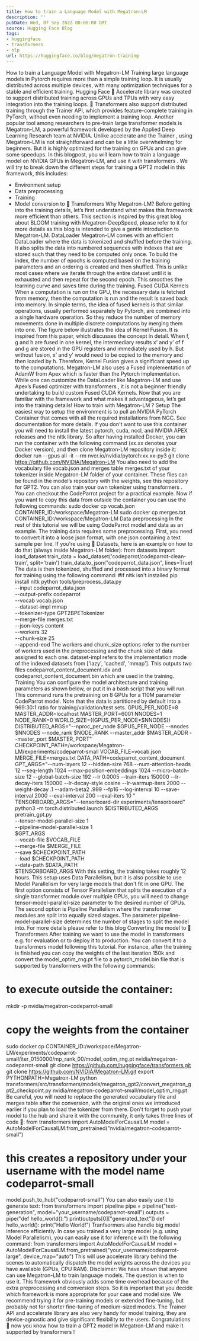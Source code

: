 ```yaml
---
title: How to train a Language Model with Megatron-LM
description: ''
pubDate: Wed, 07 Sep 2022 00:00:00 GMT
source: Hugging Face Blog
tags:
- huggingface
- transformers
- nlp
url: https://huggingface.co/blog/megatron-training
---
```


How to train a Language Model with Megatron-LM
Training large language models in Pytorch requires more than a simple training loop. It is usually distributed across multiple devices, with many optimization techniques for a stable and efficient training. Hugging Face 🤗 Accelerate library was created to support distributed training across GPUs and TPUs with very easy integration into the training loops. 🤗 Transformers also support distributed training through the Trainer API, which provides feature-complete training in PyTorch, without even needing to implement a training loop.
Another popular tool among researchers to pre-train large transformer models is Megatron-LM, a powerful framework developed by the Applied Deep Learning Research team at NVIDIA. Unlike accelerate
and the Trainer
, using Megatron-LM is not straightforward and can be a little overwhelming for beginners. But it is highly optimized for the training on GPUs and can give some speedups. In this blogpost, you will learn how to train a language model on NVIDIA GPUs in Megatron-LM, and use it with transformers
.
We will try to break down the different steps for training a GPT2 model in this framework, this includes:
- Environment setup
- Data preprocessing
- Training
- Model conversion to 🤗 Transformers
Why Megatron-LM?
Before getting into the training details, let’s first understand what makes this framework more efficient than others. This section is inspired by this great blog about BLOOM training with Megatron-DeepSpeed, please refer to it for more details as this blog is intended to give a gentle introduction to Megatron-LM.
DataLoader
Megatron-LM comes with an efficient DataLoader where the data is tokenized and shuffled before the training. It also splits the data into numbered sequences with indexes that are stored such that they need to be computed only once. To build the index, the number of epochs is computed based on the training parameters and an ordering is created and then shuffled. This is unlike most cases where we iterate through the entire dataset until it is exhausted and then repeat for the second epoch. This smoothes the learning curve and saves time during the training.
Fused CUDA Kernels
When a computation is run on the GPU, the necessary data is fetched from memory, then the computation is run and the result is saved back into memory. In simple terms, the idea of fused kernels is that similar operations, usually performed separately by Pytorch, are combined into a single hardware operation. So they reduce the number of memory movements done in multiple discrete computations by merging them into one. The figure below illustrates the idea of Kernel Fusion. It is inspired from this paper, which discusses the concept in detail.
When f, g and h are fused in one kernel, the intermediary results x’ and y’ of f and g are stored in the GPU registers and immediately used by h. But without fusion, x’ and y’ would need to be copied to the memory and then loaded by h. Therefore, Kernel Fusion gives a significant speed up to the computations. Megatron-LM also uses a Fused implementation of AdamW from Apex which is faster than the Pytorch implementation.
While one can customize the DataLoader like Megatron-LM and use Apex’s Fused optimizer with transformers
, it is not a beginner friendly undertaking to build custom Fused CUDA Kernels.
Now that you are familiar with the framework and what makes it advantageous, let’s get into the training details!
How to train with Megatron-LM ?
Setup
The easiest way to setup the environment is to pull an NVIDIA PyTorch Container that comes with all the required installations from NGC. See documentation for more details. If you don't want to use this container you will need to install the latest pytorch, cuda, nccl, and NVIDIA APEX releases and the nltk
library.
So after having installed Docker, you can run the container with the following command (xx.xx
denotes your Docker version), and then clone Megatron-LM repository inside it:
docker run --gpus all -it --rm nvcr.io/nvidia/pytorch:xx.xx-py3
git clone https://github.com/NVIDIA/Megatron-LM
You also need to add the vocabulary file vocab.json
and merges table merges.txt
of your tokenizer inside Megatron-LM folder of your container. These files can be found in the model’s repository with the weights, see this repository for GPT2. You can also train your own tokenizer using transformers
. You can checkout the CodeParrot project for a practical example.
Now if you want to copy this data from outside the container you can use the following commands:
sudo docker cp vocab.json CONTAINER_ID:/workspace/Megatron-LM
sudo docker cp merges.txt CONTAINER_ID:/workspace/Megatron-LM
Data preprocessing
In the rest of this tutorial we will be using CodeParrot model and data as an example.
The training data requires some preprocessing. First, you need to convert it into a loose json format, with one json containing a text sample per line. If you're using 🤗 Datasets, here is an example on how to do that (always inside Megatron-LM folder):
from datasets import load_dataset
train_data = load_dataset('codeparrot/codeparrot-clean-train', split='train')
train_data.to_json("codeparrot_data.json", lines=True)
The data is then tokenized, shuffled and processed into a binary format for training using the following command:
#if nltk isn't installed
pip install nltk
python tools/preprocess_data.py \
--input codeparrot_data.json \
--output-prefix codeparrot \
--vocab vocab.json \
--dataset-impl mmap \
--tokenizer-type GPT2BPETokenizer \
--merge-file merges.txt \
--json-keys content \
--workers 32 \
--chunk-size 25 \
--append-eod
The workers
and chunk_size
options refer to the number of workers used in the preprocessing and the chunk size of data assigned to each one. dataset-impl
refers to the implementation mode of the indexed datasets from ['lazy', 'cached', 'mmap'].
This outputs two files codeparrot_content_document.idx
and codeparrot_content_document.bin
which are used in the training.
Training
You can configure the model architecture and training parameters as shown below, or put it in a bash script that you will run. This command runs the pretraining on 8 GPUs for a 110M parameter CodeParrot model. Note that the data is partitioned by default into a 969:30:1 ratio for training/validation/test sets.
GPUS_PER_NODE=8
MASTER_ADDR=localhost
MASTER_PORT=6001
NNODES=1
NODE_RANK=0
WORLD_SIZE=$(($GPUS_PER_NODE*$NNODES))
DISTRIBUTED_ARGS="--nproc_per_node $GPUS_PER_NODE --nnodes $NNODES --node_rank $NODE_RANK --master_addr $MASTER_ADDR --master_port $MASTER_PORT"
CHECKPOINT_PATH=/workspace/Megatron-LM/experiments/codeparrot-small
VOCAB_FILE=vocab.json
MERGE_FILE=merges.txt
DATA_PATH=codeparrot_content_document
GPT_ARGS="--num-layers 12
--hidden-size 768
--num-attention-heads 12
--seq-length 1024
--max-position-embeddings 1024
--micro-batch-size 12
--global-batch-size 192
--lr 0.0005
--train-iters 150000
--lr-decay-iters 150000
--lr-decay-style cosine
--lr-warmup-iters 2000
--weight-decay .1
--adam-beta2 .999
--fp16
--log-interval 10
--save-interval 2000
--eval-interval 200
--eval-iters 10
"
TENSORBOARD_ARGS="--tensorboard-dir experiments/tensorboard"
python3 -m torch.distributed.launch $DISTRIBUTED_ARGS \
pretrain_gpt.py \
--tensor-model-parallel-size 1 \
--pipeline-model-parallel-size 1 \
$GPT_ARGS \
--vocab-file $VOCAB_FILE \
--merge-file $MERGE_FILE \
--save $CHECKPOINT_PATH \
--load $CHECKPOINT_PATH \
--data-path $DATA_PATH \
$TENSORBOARD_ARGS
With this setting, the training takes roughly 12 hours.
This setup uses Data Parallelism, but it is also possible to use Model Parallelism for very large models that don't fit in one GPU. The first option consists of Tensor Parallelism that splits the execution of a single transformer module over multiple GPUs, you will need to change tensor-model-parallel-size
parameter to the desired number of GPUs. The second option is Pipeline Parallelism where the transformer modules are split into equally sized stages. The parameter pipeline-model-parallel-size
determines the number of stages to split the model into. For more details please refer to this blog
Converting the model to 🤗 Transformers
After training we want to use the model in transformers
e.g. for evaluation or to deploy it to production. You can convert it to a transformers
model following this tutorial. For instance, after the training is finished you can copy the weights of the last iteration 150k and convert the model_optim_rng.pt
file to a pytorch_model.bin
file that is supported by transformers
with the following commands:
# to execute outside the container:
mkdir -p nvidia/megatron-codeparrot-small
# copy the weights from the container
sudo docker cp CONTAINER_ID:/workspace/Megatron-LM/experiments/codeparrot-small/iter_0150000/mp_rank_00/model_optim_rng.pt nvidia/megatron-codeparrot-small
git clone https://github.com/huggingface/transformers.git
git clone https://github.com/NVIDIA/Megatron-LM.git
export PYTHONPATH=Megatron-LM
python transformers/src/transformers/models/megatron_gpt2/convert_megatron_gpt2_checkpoint.py nvidia/megatron-codeparrot-small/model_optim_rng.pt
Be careful, you will need to replace the generated vocabulary file and merges table after the conversion, with the original ones we introduced earlier if you plan to load the tokenizer from there.
Don't forget to push your model to the hub and share it with the community, it only takes three lines of code 🤗:
from transformers import AutoModelForCausalLM
model = AutoModelForCausalLM.from_pretrained("nvidia/megatron-codeparrot-small")
# this creates a repository under your username with the model name codeparrot-small
model.push_to_hub("codeparrot-small")
You can also easily use it to generate text:
from transformers import pipeline
pipe = pipeline("text-generation", model="your_username/codeparrot-small")
outputs = pipe("def hello_world():")
print(outputs[0]["generated_text"])
def hello_world():
print("Hello World!")
Tranfsormers also handle big model inference efficiently. In case you trained a very large model (e.g. using Model Parallelism), you can easily use it for inference with the following command:
from transformers import AutoModelForCausalLM
model = AutoModelForCausalLM.from_pretrained("your_username/codeparrot-large", device_map="auto")
This will use accelerate library behind the scenes to automatically dispatch the model weights across the devices you have available (GPUs, CPU RAM).
Disclaimer: We have shown that anyone can use Megatron-LM to train language models. The question is when to use it. This framework obviously adds some time overhead because of the extra preprocessing and conversion steps. So it is important that you decide which framework is more appropriate for your case and model size. We recommend trying it for pre-training models or extended fine-tuning, but probably not for shorter fine-tuning of medium-sized models. The Trainer
API and accelerate
library are also very handy for model training, they are device-agnostic and give significant flexibility to the users.
Congratulations 🎉 now you know how to train a GPT2 model in Megatron-LM and make it supported by transformers
!